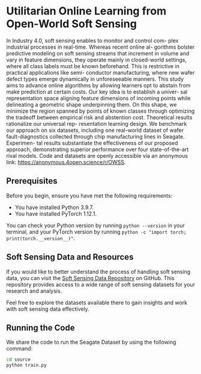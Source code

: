 # Utilitarian Online Learning from Open-World Soft Sensing

In Industry 4.0, soft sensing enables to monitor and control com- plex industrial processes in real-time. Whereas recent online al- gorithms bolster predictive modeling on soft sensing streams that increment in volume and vary in feature dimensions, they operate mainly in closed-world settings, where all class labels must be known beforehand. This is restrictive in practical applications like semi- conductor manufacturing, where new wafer defect types emerge dynamically in unforeseeable manners. This study aims to advance online algorithms by allowing learners opt to abstain from make prediction at certain costs. Our key idea is to establish a univer- sal representation space aligning feature dimensions of incoming points while delineating a geometric shape underpinning them. On this shape, we minimize the region spanned by points of known classes through optimizing the tradeoff between empirical risk and abstention cost. Theoretical results rationalize our universal rep- resentation learning design. We benchmark our approach on six datasets, including one real-world dataset of wafer fault-diagnostics collected through chip manufacturing lines in Seagate. Experimen- tal results substantiate the effectiveness of our proposed approach, demonstrating superior performance over four state-of-the-art rival models. Code and datasets are openly accessible via an anonymous link: https://anonymous.4open.science/r/OWSS.

## Prerequisites

Before you begin, ensure you have met the following requirements:

* You have installed Python 3.9.7.
* You have installed PyTorch 1.12.1.

You can check your Python version by running `python --version` in your terminal, and your PyTorch version by running `python -c "import torch; print(torch.__version__)"`.

## Soft Sensing Data and Resources

If you would like to better understand the process of handling soft sensing data, 
you can visit the [Soft Sensing Data Repository](https://github.com/Seagate/softsensing_data) on GitHub. 
This repository provides access to a wide range of soft sensing datasets for your research and analysis.

Feel free to explore the datasets available there to gain insights and work with soft sensing data effectively.

## Running the Code

We share the code to run the Seagate Dataset by using the following command:

```bash
cd source
python train.py
